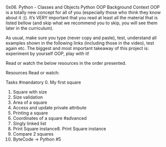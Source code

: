 0x06. Python - Classes and Objects
Python OOP
Background Context
OOP is a totally new concept for all of you (especially those who think they know about it :)). It’s VERY important that you read at least all the material that is listed bellow (and skip what we recommend you to skip, you will see them later in the curriculum).

As usual, make sure you type (never copy and paste), test, understand all examples shown in the following links (including those in the video), test again etc. The biggest and most important takeaway of this project is: experiment by yourself OOP, play with it!

Read or watch the below resources in the order presented.

Resources
Read or watch:

Tasks
#mandatory
0. My first square
1. Square with size
2. Size validation
3. Area of a square
4. Access and update private attribute
5. Printing a square
6. Coordinates of a square
#advanced
7. Singly linked list
8. Print Square instance8. Print Square instance
9. Compare 2 squares
10. ByteCode -> Python #5
